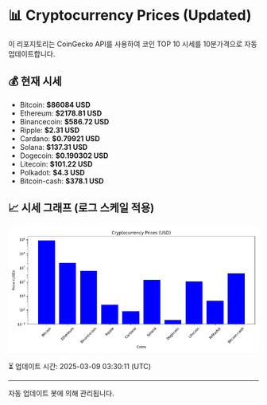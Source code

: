 
# 📊 Cryptocurrency Prices (Updated)

이 리포지토리는 CoinGecko API를 사용하여 코인 TOP 10 시세를 10분가격으로 자동 업데이트합니다.

## 💰 현재 시세
- Bitcoin: **$86084 USD**
- Ethereum: **$2178.81 USD**
- Binancecoin: **$586.72 USD**
- Ripple: **$2.31 USD**
- Cardano: **$0.79921 USD**
- Solana: **$137.31 USD**
- Dogecoin: **$0.190302 USD**
- Litecoin: **$101.22 USD**
- Polkadot: **$4.3 USD**
- Bitcoin-cash: **$378.1 USD**

## 📈 시세 그래프 (로그 스케일 적용)
![Crypto Prices](crypto_prices.png)

⏳ 업데이트 시간: 2025-03-09 03:30:11 (UTC)

---
자동 업데이트 봇에 의해 관리됩니다.
